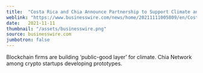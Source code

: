 ```yaml
---
title:  "Costa Rica and Chia Announce Partnership to Support Climate and Government Initiatives"
weblink: "https://www.businesswire.com/news/home/20211111005809/en/Costa-Rica-and-Chia-Announce-Partnership-to-Support-Climate-and-Government-Initiatives"
date:   2021-11-11
thumbnail: "/assets/businesswire.png"
source: businesswire.com
jumbotron: false
---
```

Blockchain firms are building ‘public-good layer’ for climate. Chia Network among crypto startups developing prototypes.
